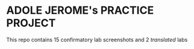 # ADOLE JEROME's PRACTICE PROJECT

This repo contains 15 confirmatory lab screenshots and 2 _translated_ labs